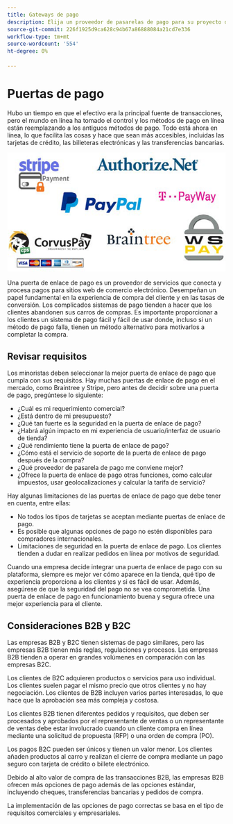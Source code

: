 ```yaml
---
title: Gateways de pago
description: Elija un proveedor de pasarelas de pago para su proyecto de comercio electrónico en función de las necesidades de su empresa.
source-git-commit: 226f1925d9ca628c94b67a86888084a21cd7e336
workflow-type: tm+mt
source-wordcount: '554'
ht-degree: 0%

---
```



# Puertas de pago

Hubo un tiempo en que el efectivo era la principal fuente de transacciones, pero el mundo en línea ha tomado el control y los métodos de pago en línea están reemplazando a los antiguos métodos de pago. Todo está ahora en línea, lo que facilita las cosas y hace que sean más accesibles, incluidas las tarjetas de crédito, las billeteras electrónicas y las transferencias bancarias.

![Logotipos del proveedor de la puerta de enlace de pago](../../assets/playbooks/payment-gateways.png)

Una puerta de enlace de pago es un proveedor de servicios que conecta y procesa pagos para sitios web de comercio electrónico. Desempeñan un papel fundamental en la experiencia de compra del cliente y en las tasas de conversión. Los complicados sistemas de pago tienden a hacer que los clientes abandonen sus carros de compras. Es importante proporcionar a los clientes un sistema de pago fácil y fácil de usar donde, incluso si un método de pago falla, tienen un método alternativo para motivarlos a completar la compra.

## Revisar requisitos

Los minoristas deben seleccionar la mejor puerta de enlace de pago que cumpla con sus requisitos. Hay muchas puertas de enlace de pago en el mercado, como Braintree y Stripe, pero antes de decidir sobre una puerta de pago, pregúntese lo siguiente:

- ¿Cuál es mi requerimiento comercial?
- ¿Está dentro de mi presupuesto?
- ¿Qué tan fuerte es la seguridad en la puerta de enlace de pago?
- ¿Habrá algún impacto en mi experiencia de usuario/interfaz de usuario de tienda?
- ¿Qué rendimiento tiene la puerta de enlace de pago?
- ¿Cómo está el servicio de soporte de la puerta de enlace de pago después de la compra?
- ¿Qué proveedor de pasarela de pago me conviene mejor?
- ¿Ofrece la puerta de enlace de pago otras funciones, como calcular impuestos, usar geolocalizaciones y calcular la tarifa de servicio?

Hay algunas limitaciones de las puertas de enlace de pago que debe tener en cuenta, entre ellas:

- No todos los tipos de tarjetas se aceptan mediante puertas de enlace de pago.
- Es posible que algunas opciones de pago no estén disponibles para compradores internacionales.
- Limitaciones de seguridad en la puerta de enlace de pago. Los clientes tienden a dudar en realizar pedidos en línea por motivos de seguridad.

Cuando una empresa decide integrar una puerta de enlace de pago con su plataforma, siempre es mejor ver cómo aparece en la tienda, qué tipo de experiencia proporciona a los clientes y si es fácil de usar. Además, asegúrese de que la seguridad del pago no se vea comprometida. Una puerta de enlace de pago en funcionamiento buena y segura ofrece una mejor experiencia para el cliente.

## Consideraciones B2B y B2C

Las empresas B2B y B2C tienen sistemas de pago similares, pero las empresas B2B tienen más reglas, regulaciones y procesos. Las empresas B2B tienden a operar en grandes volúmenes en comparación con las empresas B2C.

Los clientes de B2C adquieren productos o servicios para uso individual. Los clientes suelen pagar el mismo precio que otros clientes y no hay negociación. Los clientes de B2B incluyen varios
partes interesadas, lo que hace que la aprobación sea más compleja y costosa.

Los clientes B2B tienen diferentes pedidos y requisitos, que deben ser procesados y aprobados por el representante de ventas o un representante de ventas debe estar involucrado cuando un cliente compra en línea mediante una solicitud de propuesta (RFP) o una orden de compra (PO).

Los pagos B2C pueden ser únicos y tienen un valor menor. Los clientes añaden productos al carro y realizan el cierre de compra mediante un pago seguro con tarjeta de crédito o billete electrónico.

Debido al alto valor de compra de las transacciones B2B, las empresas B2B ofrecen más opciones de pago además de las opciones estándar, incluyendo cheques, transferencias bancarias y pedidos de compra.

La implementación de las opciones de pago correctas se basa en el tipo de requisitos comerciales y empresariales.
